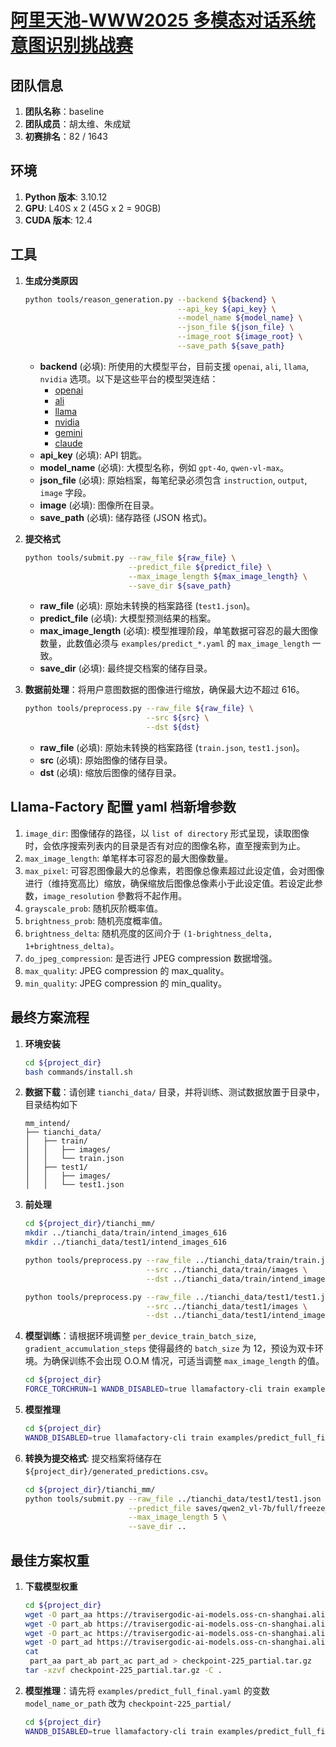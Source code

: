 # [阿里天池-WWW2025 多模态对话系统意图识别挑战赛](https://tianchi.aliyun.com/competition/entrance/532277?spm=a2c22.29524729.0.0.1eed3b74lsL7m2)

## 团队信息
1. **团队名称**：baseline
2. **团队成员**：胡太维、朱成斌
3. **初赛排名**：82 / 1643

## 环境
1. **Python 版本**: 3.10.12
2. **GPU**: L40S x 2 (45G x 2 = 90GB)
3. **CUDA 版本**: 12.4

## 工具
1. **生成分类原因**
   ```bash
   python tools/reason_generation.py --backend ${backend} \
                                     --api_key ${api_key} \
                                     --model_name ${model_name} \
                                     --json_file ${json_file} \
                                     --image_root ${image_root} \
                                     --save_path ${save_path}                  
   ```
   + **backend** (必填): 所使用的大模型平台，目前支援 `openai`, `ali`, `llama`, `nvidia` 选项。以下是这些平台的模型哭连结：
     + [openai](https://platform.openai.com/docs/models)
     + [ali](https://bailian.console.aliyun.com/?spm=5176.29619931.J__Z58Z6CX7MY__Ll8p1ZOR.1.136959fc6GbJTE#/model-market)
     + [llama](https://console.llamaapi.com/zh/384a2ea8-4f96-4d89-82f9-ec3bb38ee717/credits)
     + [nvidia](https://docs.api.nvidia.com/nim/reference/llm-apis)
     + [gemini](https://ai.google.dev/gemini-api/docs/models/gemini?hl=zh-tw)
     + [claude](https://docs.anthropic.com/en/docs/about-claude/models)
   + **api_key** (必填): API 钥匙。
   + **model_name** (必填): 大模型名称，例如 `gpt-4o`, `qwen-vl-max`。
   + **json_file** (必填): 原始档案，每笔纪录必须包含 `instruction`, `output`, `image` 字段。
   + **image** (必填): 图像所在目录。
   + **save_path** (必填): 储存路径 (JSON 格式)。

2. **提交格式**
   ```bash
   python tools/submit.py --raw_file ${raw_file} \
                          --predict_file ${predict_file} \
                          --max_image_length ${max_image_length} \
                          --save_dir ${save_path} 
   ```
   + **raw_file** (必填): 原始未转换的档案路径 (`test1.json`)。
   + **predict_file** (必填): 大模型预测结果的档案。
   + **max_image_length** (必填): 模型推理阶段，单笔数据可容忍的最大图像数量，此数值必须与 `examples/predict_*.yaml` 的 `max_image_length` 一致。
   + **save_dir** (必填): 最终提交档案的储存目录。

3. **数据前处理**：将用户意图数据的图像进行缩放，确保最大边不超过 616。    
   ```bash
   python tools/preprocess.py --raw_file ${raw_file} \
                              --src ${src} \
                              --dst ${dst} 
   ```
   + **raw_file** (必填): 原始未转换的档案路径 (`train.json`, `test1.json`)。
   + **src** (必填): 原始图像的储存目录。
   + **dst** (必填): 缩放后图像的储存目录。

## Llama-Factory 配置 yaml 档新增参数
1. `image_dir`: 图像储存的路径，以 `list of directory` 形式呈现，读取图像时，会依序搜索列表内的目录是否有对应的图像名称，直至搜索到为止。
2. `max_image_length`: 单笔样本可容忍的最大图像数量。
3. `max_pixel`: 可容忍图像最大的总像素，若图像总像素超过此设定值，会对图像进行（维持宽高比）缩放，确保缩放后图像总像素小于此设定值。若设定此参数，`image_resolution` 參數将不起作用。
4. `grayscale_prob`: 随机灰阶概率值。
5. `brightness_prob`: 随机亮度概率值。
6. `brightness_delta`: 随机亮度的区间介于 `(1-brightness_delta, 1+brightness_delta)`。
7. `do_jpeg_compression`: 是否进行 JPEG compression 数据增强。
8. `max_quality`: JPEG compression 的 max_quality。
9. `min_quality`: JPEG compression 的 min_quality。

## 最终方案流程
1. **环境安装**
   ```bash
   cd ${project_dir}
   bash commands/install.sh
   ```
2. **数据下载**：请创建 `tianchi_data/` 目录，并将训练、测试数据放置于目录中，目录结构如下
    ```
    mm_intend/
    ├── tianchi_data/
    │   ├── train/
    │   │   ├── images/
    │   │   └── train.json
    │   ├── test1/
    │   │   ├── images/
    │   │   └── test1.json
    ```
2. **前处理**
   ```bash
   cd ${project_dir}/tianchi_mm/
   mkdir ../tianchi_data/train/intend_images_616
   mkdir ../tianchi_data/test1/intend_images_616

   python tools/preprocess.py --raw_file ../tianchi_data/train/train.json \
                              --src ../tianchi_data/train/images \
                              --dst ../tianchi_data/train/intend_images_616

   python tools/preprocess.py --raw_file ../tianchi_data/test1/test1.json \
                              --src ../tianchi_data/test1/images \
                              --dst ../tianchi_data/test1/intend_images_616
   ```
3. **模型训练**：请根据环境调整 `per_device_train_batch_size`, `gradient_accumulation_steps` 使得最终的 `batch_size` 为 12，预设为双卡环境。为确保训练不会出现 O.O.M 情况，可适当调整 `max_image_length` 的值。
   ```bash
   cd ${project_dir}
   FORCE_TORCHRUN=1 WANDB_DISABLED=true llamafactory-cli train examples/qwen2_vl_full_sft_final.yaml
   ```

4. **模型推理**
   ```bash
   cd ${project_dir}
   WANDB_DISABLED=true llamafactory-cli train examples/predict_full_final.yaml
   ```

5. **转换为提交格式**: 提交档案将储存在 `${project_dir}/generated_predictions.csv`。
   ```bash
   cd ${project_dir}/tianchi_mm/
   python tools/submit.py --raw_file ../tianchi_data/test1/test1.json \
                          --predict_file saves/qwen2_vl-7b/full/freeze_25_b12_900k-infer-225_max5/generated_predictions.jsonl \
                          --max_image_length 5 \
                          --save_dir ..
   ```

## 最佳方案权重
1. **下载模型权重**
   ```bash
   cd ${project_dir}
   wget -O part_aa https://travisergodic-ai-models.oss-cn-shanghai.aliyuncs.com/mm_intend/part_aa
   wget -O part_ab https://travisergodic-ai-models.oss-cn-shanghai.aliyuncs.com/mm_intend/part_ab
   wget -O part_ac https://travisergodic-ai-models.oss-cn-shanghai.aliyuncs.com/mm_intend/part_ac
   wget -O part_ad https://travisergodic-ai-models.oss-cn-shanghai.aliyuncs.com/mm_intend/part_ad
   cat
    part_aa part_ab part_ac part_ad > checkpoint-225_partial.tar.gz
   tar -xzvf checkpoint-225_partial.tar.gz -C .
   ```
4. **模型推理**：请先将 `examples/predict_full_final.yaml` 的变数 `model_name_or_path` 改为 `checkpoint-225_partial/`
   ```bash
   cd ${project_dir}
   WANDB_DISABLED=true llamafactory-cli train examples/predict_full_final.yaml
   ```